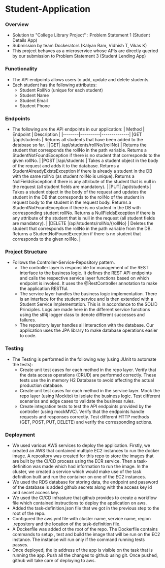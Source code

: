 # Student-Application

### Overview

- Solution to "College Library Project" : Problem Statement 1
  (Student Details App)
- Submission by team Dockerators (Kalyan Ram, Vidhish T, Vikas K)
- This project behaves as a microservice whose APIs are directly queried by our submission to Problem Statement 3 (Student Lending App)

### Functionality

- The API endpoints allows users to add, update and delete students.
- Each student has the following attributes:
    - Student RollNo (unique for each student)
    - Student Name
    - Student Email
    - Student Phone

### Endpoints

- The following are the API endpoints in our application:
  | Method | Endpoint | Description |
  |--------|----------|--------------|
  |GET |/api/students | Returns all students that have been added to the database so far. |
  |GET| /api/students/rollNo/{rollNo} | Returns the student that corresponds the rollNo in the path variable. Returns a StudentNotFoundException if there is no student that corresponds to the given rollNo. |
  |POST |/api/students | Takes a student object in the body of the request and adds it to the database. Returns a StudentAlreadyExistsException if there is already a student in the DB with the same rollNo (as student rollNo is unique). Returns a NullFieldsException if there is any attribute of the student that is null in the request (all student fields are mandatory). |
  |PUT| /api/students | Takes a student object in the body of the request and updates the student in the DB that corresponds to the rollNo of the student in request body to the student in the request body. Returns a StudentNotFoundException if there is no student in the DB with corresponding student rollNo. Returns a NullFieldsException if there is any attribute of the student that is null in the request (all student fields are mandatory). |
  |DELETE |/api/students/rollNo/{rollNo} | Deletes the student that corresponds the rollNo in the path variable from the DB. Returns a StudentNotFoundException if there is no student that corresponds to the given rollNo. |

### Project Structure

- Follows the Controller-Service-Repository pattern.
    - The controller layer is responsible for management of the REST interface to the business logic. It defines the REST API endpoints and calls the respective service layer functions based on which endpoint is invoked. It uses the @RestController annotation to make the application RESTful.
    - The service layer handles the business logic implementation. There is an interface for the student service and is then extended with a Student Service Implementation. This is in accordance to the SOLID Principles. Logs are made here in the different service functions using the slf4j logger class to denote different successes and failures.
    - The repository layer handles all interaction with the database. Our application uses the JPA library to make database operations easier to code.

### Testing

- The Testing is performed in the following way (using JUnit to automate the tests):
    - Create unit test cases for each method in the repo layer. Verify that the data access operations (CRUD) are performed correctly. These tests use the in memory H2 Database to avoid affecting the actual production database.
    - Create unit test cases for each method in the service layer. Mock the repo layer (using Mockito) to isolate the business logic.
      Test different scenarios and edge cases to validate the business rules.
    - Create integration tests to test the API endpoints provided by the controller (using mockMVC). Verify that the endpoints handle requests and responses correctly. Test different HTTP methods (GET, POST, PUT, DELETE) and verify the corresponding actions.

### Deployment 

- We used various AWS services to deploy the application. Firstly, we created an AWS that contained multiple EC2 instances to run the docker image. A repository was created for this repo to store the images that are built by the CI/CD process using the ECR service. Then a task-definition was made which had information to run the image. In the cluster, we created a service which would make use of the task definition built and run the container on one of the EC2 instances.
- We used the RDS database for storing data, the endpoint and password of the database is added github secrets along with the access key id and secret access key.
- We used the CI/CD infrasture that github provides to create a workflow file which contained instructions to deploy the application on aws.
- Added the task-definition.json file that we got in the previous step to the root of the repo.
- Configured the aws.yml file with cluster name, service name, region ,repository and the location of the task-definition file.
- A Dockerfile was added ot the root of the repo. The Dockerfile contains commands to setup , test and build the image that will be run on the EC2 instance. The instance will run only if the command running tests passes.
- Once deployed, the ip address of the app is visible on the task that is running the app.
Push all the changes to github using git. Once pushed, github will take care of deploying to aws.
